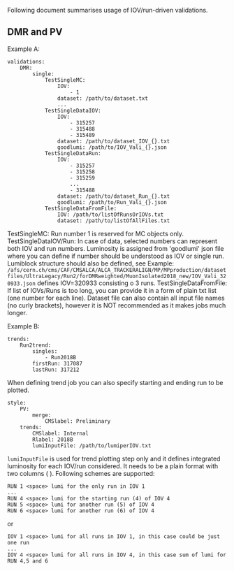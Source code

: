 Following document summarises usage of IOV/run-driven validations.

## DMR and PV

Example A:
```
validations:
    DMR:
        single:
            TestSingleMC:
                IOV:
                    - 1
                dataset: /path/to/dataset.txt
                ...
            TestSingleDataIOV:
                IOV:
                    - 315257
                    - 315488
                    - 315489
                dataset: /path/to/dataset_IOV_{}.txt
                goodlumi: /path/to/IOV_Vali_{}.json
            TestSingleDataRun:
                IOV:
                    - 315257
                    - 315258
                    - 315259
                    ...
                    - 315488
                dataset: /path/to/dataset_Run_{}.txt
                goodlumi: /path/to/Run_Vali_{}.json 
            TestSingleDataFromFile:
                IOV: /path/to/listOfRunsOrIOVs.txt
                dataset: /path/to/listOfAllFiles.txt
```
TestSingleMC: Run number 1 is reserved for MC objects only.
TestSingleDataIOV/Run: In case of data, selected numbers can represent both IOV and run numbers. Luminosity is assigned from 'goodlumi' json file where you can define if number should be understood as IOV or single run. Lumiblock structure should also be defined, see Example: `/afs/cern.ch/cms/CAF/CMSALCA/ALCA_TRACKERALIGN/MP/MPproduction/datasetfiles/UltraLegacy/Run2/forDMRweighted/MuonIsolated2018_new/IOV_Vali_320933.json` defines IOV=320933 consisting o 3 runs.
TestSingleDataFromFile: If list of IOVs/Runs is too long, you can provide it in a form of plain txt list (one number for each line). Dataset file can also contain all input file names (no curly brackets), however it is NOT recommended as it makes jobs much longer.

Example B:
```
trends:
    Run2trend:
        singles:
            - Run2018B
        firstRun: 317087
        lastRun: 317212
```
When defining trend job you can also specify starting and ending run to be plotted. 

```
style:
    PV:
        merge:
            CMSlabel: Preliminary
    trends:
        CMSlabel: Internal
        Rlabel: 2018B
        lumiInputFile: /path/to/lumiperIOV.txt
```
`lumiInputFile` is used for trend plotting step only and it defines integrated luminosity for each IOV/run considered. It needs to be a plain format with two columns (<run> <lumi>). Following schemes are supported:

```
RUN 1 <space> lumi for the only run in IOV 1
...
RUN 4 <space> lumi for the starting run (4) of IOV 4
RUN 5 <space> lumi for another run (5) of IOV 4
RUN 6 <space> lumi for another run (6) of IOV 4
```

or

```
IOV 1 <space> lumi for all runs in IOV 1, in this case could be just one run
...
IOV 4 <space> lumi for all runs in IOV 4, in this case sum of lumi for RUN 4,5 and 6
```
